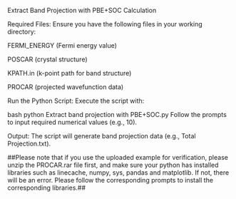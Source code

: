 Extract Band Projection with PBE+SOC Calculation

Required Files:
Ensure you have the following files in your working directory:

FERMI_ENERGY (Fermi energy value)

POSCAR (crystal structure)

KPATH.in (k-point path for band structure)

PROCAR (projected wavefunction data)

Run the Python Script:
Execute the script with:

bash
python Extract band projection with PBE+SOC.py
Follow the prompts to input required numerical values (e.g., 10).

Output:
The script will generate band projection data (e.g., Total Projection.txt).

##Please note that if you use the uploaded example for verification, please unzip the PROCAR.rar file first, and make sure your python has installed libraries such as linecache, numpy, sys, pandas and matplotlib. If not, there will be an error. Please follow the corresponding prompts to install the corresponding libraries.##

